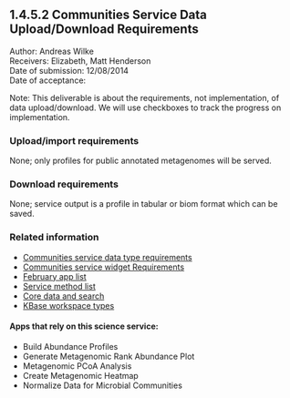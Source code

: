 1.4.5.2 Communities Service Data Upload/Download Requirements
------------------------------------------------------------------------------

Author: Andreas Wilke  
Receivers: Elizabeth, Matt Henderson  
Date of submission: 12/08/2014  
Date of acceptance:   

Note: This deliverable is about the requirements, not implementation,
of data upload/download. We will use checkboxes to track the progress
on implementation.

### Upload/import requirements

None; only profiles for public annotated metagenomes will be served.

### Download requirements

None; service output is a profile in tabular or biom format which can be saved.

### Related information

- [Communities service data type requirements](https://github.com/levinas/WBS-Science-Service-Deliverables/blob/master/1.4.5.1-Communities-Service-Data-Type-Requirements.md)
- [Communities service widget Requirements](https://github.com/levinas/WBS-Science-Service-Deliverables/blob/master/1.4.5.3-Communities-Service-Widget-Requirements.md)
- [February app list](https://docs.google.com/spreadsheets/d/1jIyMrAnG1GJP6i0qgFmah9cM51BpcpvC-SAmPaJArM4/edit#gid=0)
- [Service method list](https://docs.google.com/spreadsheets/d/1XeYR-ZFsldHVB7I8yPkP-aGPlzXqY7cU1gTArRXZs78/edit?usp=sharing)
- [Core data and search](https://docs.google.com/spreadsheets/d/1auAfLVc1ogs6SBOIAqCp6GG8gUr19b-gW2VqSBAA7jo/edit#gid=940808100)
- [KBase workspace types](http://narrative.kbase.us/functional-site/#/spec/storage/0)

#### Apps that rely on this science service:

- Build Abundance Profiles
- Generate Metagenomic Rank Abundance Plot
- Metagenomic PCoA Analysis
- Create Metagenomic Heatmap
- Normalize Data for Microbial Communities


